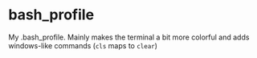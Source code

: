 # bash_profile
My .bash_profile. Mainly makes the terminal a bit more colorful and adds windows-like commands (`cls` maps to `clear`)
